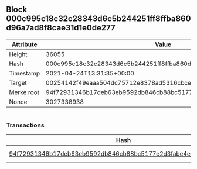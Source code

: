## Block 000c995c18c32c28343d6c5b244251ff8ffba860d96a7ad8f8cae31d1e0de277

Attribute | Value
--- | ---
Height | 36055
Hash | 000c995c18c32c28343d6c5b244251ff8ffba860d96a7ad8f8cae31d1e0de277
Timestamp | 2021-04-24T13:31:35+00:00
Target | 00254142f49eaaa504dc75712e8378ad5316cbcead634704b3734b6271167cc4
Merke root | 94f72931346b17deb63eb9592db846cb88bc5177e2d3fabe4ee7a8f981831f4f
Nonce | 3027338938

```

```

### Transactions

Hash | Amount
--- | ---
[94f72931346b17deb63eb9592db846cb88bc5177e2d3fabe4ee7a8f981831f4f](94f72931346b17deb63eb9592db846cb88bc5177e2d3fabe4ee7a8f981831f4f.md) | 10.00000000 SKEPTI 
